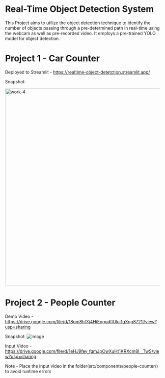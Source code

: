 # Real-Time Object Detection System

This Project aims to utilize the object detection technique to identify the number of objects passing through a pre-determined path in real-time using the webcam as well as pre-recorded video. It employs a pre-trained YOLO model for object detection.

# Project 1 - Car Counter
Deployed to Streamlit - https://realtime-object-detetction.streamlit.app/

Snapshot:

<img width="638" alt="work-4" src="https://github.com/RohitMacherla3/real-time-object-detection-system/assets/89356811/61574448-07f3-4b18-9df0-5950351dc743">

# Project 2 - People Counter
Demo Video - https://drive.google.com/file/d/18om8hfXj4HiEqpodflUlui1qXng8721l/view?usp=sharing

Snapshot: 
![image](https://github.com/RohitMacherla3/real-time-object-detection-system/assets/89356811/aedcd232-7fed-41fb-8d34-85ce9d5b2816)

Input Video - https://drive.google.com/file/d/1eHJ9fey_fgmJpOwXuHt1KRXcm8I__TwS/view?usp=sharing

Note - Place the input video in the folder(src/components/people-counter/) to avoid runtime errors





